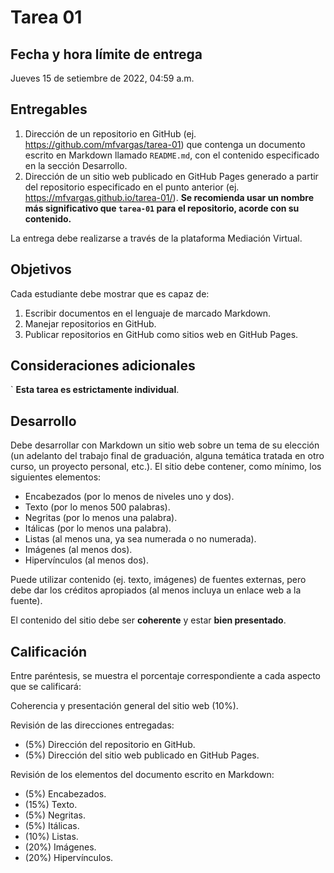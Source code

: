 # Tarea 01

## Fecha y hora límite de entrega

Jueves 15 de setiembre de 2022, 04:59 a.m.

## Entregables

1.  Dirección de un repositorio en GitHub (ej. https://github.com/mfvargas/tarea-01) que contenga un documento escrito en Markdown llamado `README.md`, con el contenido especificado en la sección Desarrollo.
2.  Dirección de un sitio web publicado en GitHub Pages generado a partir del repositorio especificado en el punto anterior (ej. https://mfvargas.github.io/tarea-01/). **Se recomienda usar un nombre más significativo que `tarea-01` para el repositorio, acorde con su contenido.**

La entrega debe realizarse a través de la plataforma Mediación Virtual.

## Objetivos

Cada estudiante debe mostrar que es capaz de:

1.  Escribir documentos en el lenguaje de marcado Markdown.
2.  Manejar repositorios en GitHub.
3.  Publicar repositorios en GitHub como sitios web en GitHub Pages.

## Consideraciones adicionales
`
**Esta tarea es estrictamente individual**.

## Desarrollo

Debe desarrollar con Markdown un sitio web sobre un tema de su elección (un adelanto del trabajo final de graduación, alguna temática tratada en otro curso, un proyecto personal, etc.). El sitio debe contener, como mínimo, los siguientes elementos:

- Encabezados (por lo menos de niveles uno y dos).
- Texto (por lo menos 500 palabras).
- Negritas (por lo menos una palabra).
- Itálicas (por lo menos una palabra).
- Listas (al menos una, ya sea numerada o no numerada).
- Imágenes (al menos dos).
- Hipervínculos (al menos dos).

Puede utilizar contenido (ej. texto, imágenes) de fuentes externas, pero debe dar los créditos apropiados (al menos incluya un enlace web a la fuente).

El contenido del sitio debe ser **coherente** y estar **bien presentado**.


## Calificación

Entre paréntesis, se muestra el porcentaje correspondiente a cada aspecto que se calificará:

Coherencia y presentación general del sitio web (10%).

Revisión de las direcciones entregadas:
- (5%) Dirección del repositorio en GitHub.
- (5%) Dirección del sitio web publicado en GitHub Pages.

Revisión de los elementos del documento escrito en Markdown:
- (5%) Encabezados.
- (15%) Texto.
- (5%) Negritas.
- (5%) Itálicas.
- (10%) Listas.
- (20%) Imágenes.
- (20%) Hipervínculos.
